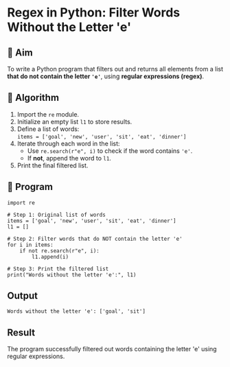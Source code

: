 # Regex in Python: Filter Words Without the Letter 'e'

## 🎯 Aim
To write a Python program that filters out and returns all elements from a list **that do not contain the letter `'e'`**, using **regular expressions (regex)**.

## 🧠 Algorithm
1. Import the `re` module.
2. Initialize an empty list `l1` to store results.
3. Define a list of words:  
   `items = ['goal', 'new', 'user', 'sit', 'eat', 'dinner']`
4. Iterate through each word in the list:
   - Use `re.search(r"e", i)` to check if the word contains `'e'`.
   - If **not**, append the word to `l1`.
5. Print the final filtered list.

## 🧾 Program
```
import re

# Step 1: Original list of words
items = ['goal', 'new', 'user', 'sit', 'eat', 'dinner']
l1 = []

# Step 2: Filter words that do NOT contain the letter 'e'
for i in items:
    if not re.search(r"e", i):
        l1.append(i)

# Step 3: Print the filtered list
print("Words without the letter 'e':", l1)
```
## Output
```
Words without the letter 'e': ['goal', 'sit']
```
## Result
The program successfully filtered out words containing the letter 'e' using regular expressions.

